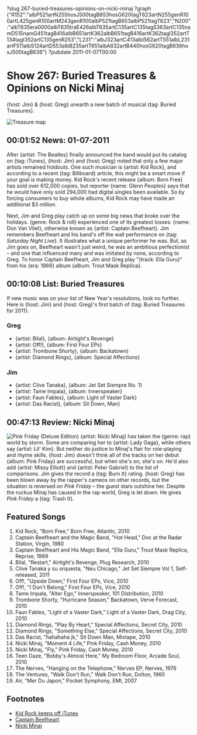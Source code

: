 ?slug 267-buried-treasures-opinions-on-nicki-minaj
?graph {"R152":"albP521artN255hosJ500tagB653hosG620tagT623artN255genR100artL425genR100artM243genR100albP521tagB653albP521tagT623","N200":"albT635era0000albT635traE426albT635artC135artC135tagS363artC135namD515namG451tagB416albB651artK362albB651tagB416artK362tagI352artT134tagI352artC135genR253","L231":"albJ323artC413albI562artT551albL231artF511albS124artD553albB235artT651albA632artB440hosG620tagB636hosJ500tagB636"}
?pubdate 2011-01-07T00:00

# Show 267: Buried Treasures & Opinions on Nicki Minaj 
{host: Jim} & {host: Greg} unearth a new batch of musical {tag: Buried Treasures}.

![Treasure map](http://static.soundopinions.org/images/buriedtreasures/mapcoins.jpg)

## 00:01:52 News: 01-07-2011 
After {artist: The Beatles} finally announced the band would put its catalog on {tag: iTunes}, {host: Jim} and {host: Greg} noted that only a few major artists remained holdouts. One such musician is {artist: Kid Rock}, and according to a recent {tag: Billboard} article, this might be a smart move if your goal is making money. Kid Rock's recent release {album: Born Free} has sold over 612,000 copies, but reporter {name: Glenn Peoples} says that he would have only sold 294,000 had digital singles been available. So by forcing consumers to buy whole albums, Kid Rock may have made an additional $3 million.

Next, Jim and Greg play catch up on some big news that broke over the holidays. {genre: Rock & roll} experienced one of its greatest losses: {name: Don Van Vliet}, otherwise known as {artist: Captain Beefheart}. Jim remembers Beefheart and his band's off the wall performance on {tag: *Saturday Night Live*}. It illustrates what a unique performer he was. But, as Jim goes on, Beefheart wasn't just weird, he was an ambitious perfectionist – and one that influenced many and was imitated by none, according to Greg. To honor Captain Beefheart, Jim and Greg play "{track: Ella Guru}" from his {era: 1969} album {album: Trout Mask Replica}. 

## 00:10:08 List: Buried Treasures
If new music was on your list of New Year's resolutions, look no further. Here is {host: Jim} and {host: Greg}'s first batch of {tag: Buried Treasures for 2011}.

### Greg
- {artist: Bilal}, {album: Airtight's Revenge}
- {artist: Off!}, {album: First Four EPs}
- {artist: Trombone Shorty}, {album: Backatown}
- {artist: Diamond Rings}, {album: Special Affections}

### Jim
- {artist: Clive Tanaka}, {album: Jet Set Siempre No. 1}
- {artist: Tame Impala}, {album: Innerspeaker}
- {artist: Faun Fables}, {album: Light of Vaster Dark}
- {artist: Das Racist}, {album: Sit Down, Man}

## 00:47:13 Review: Nicki Minaj
![Pink Friday (Deluxe Edition)](http://is4.mzstatic.com/image/thumb/Music/v4/9b/4b/b1/9b4bb1fb-361a-a614-3d5c-8ec1f106baf9/source/600x600bb.jpg "278464538/443207964")
{artist: Nicki Minaj} has taken the {genre: rap} world by storm. Some are comparing her to {artist: Lady Gaga}, while others say {artist: Lil' Kim}. But neither do justice to Minaj's flair for role-playing and rhyme skills. {host: Jim} doesn't think all of the tracks on her debut {album: Pink Friday} are successful, but when she's on, she's on. He'd also add {artist: Missy Elliott} and {artist: Peter Gabriel} to the list of comparisons. Jim gives the record a {tag: Burn It} rating. {host: Greg} has been blown away by the rapper's cameos on other records, but the situation is reversed on *Pink Friday* – the guest stars outshine her. Despite the ruckus Minaj has caused in the rap world, Greg is let down. He gives *Pink Friday* a {tag: Trash It}.

## Featured Songs
1. Kid Rock, "Born Free," Born Free, Atlantic, 2010
2. Captain Beefheart and the Magic Band, "Hot Head," Doc at the Radar Station, Virgin, 1980
3. Captain Beefheart and His Magic Band, "Ella Guru," Trout Mask Replica, Reprise, 1969
4. Bilal, "Restart," Airtight's Revenge, Plug Research, 2010
5. Clive Tanaka y su orquesta, "Neu Chicago," Jet Set Siempre Vol 1, Self-released, 2011
6. Off!, "Upside Down," First Four EPs, Vice, 2010
7. Off!, "I Don't Belong," First Four EPs, Vice, 2010
8. Tame Impala, "Alter Ego," Innerspeaker, 101 Distribution, 2010
9. Trombone Shorty, "Hurricane Season," Backatown, Verve Forecast, 2010
10. Faun Fables, "Light of a Vaster Dark," Light of a Vaster Dark, Drag City, 2010
11. Diamond Rings, "Play By Heart," Special Affections, Secret City, 2010
12. Diamond Rings, "Something Else," Special Affections, Secret City, 2010
13. Das Racist, "hahahaha jk," Sit Down Man, Mixtape, 2010
14. Nicki Minaj, "Moment 4 Life," Pink Friday, Cash Money, 2010
15. Nicki Minaj, "Fly," Pink Friday, Cash Money, 2010
16. Teen Daze, "Bobby's Almost Here," My Bedroom Floor, Arcade Soul, 2010
17. The Nerves, "Hanging on the Telephone," Nerves EP, Nerves, 1976
18. The Ventures, "Walk Don't Run," Walk Don't Run, Dolton, 1960
19. Air, "Mer Du Japon," Pocket Symphony, EMI, 2007

## Footnotes
- [Kid Rock keeps off iTunes](http://www.billboard.com/biz/articles/news/retail/1196060/analysis-is-kid-rock-making-millions-by-not-selling-his-music-on)
- [Captain Beefheart](http://www.beefheart.com/)
- [Nicki Minaj](http://mypinkfriday.com/)
